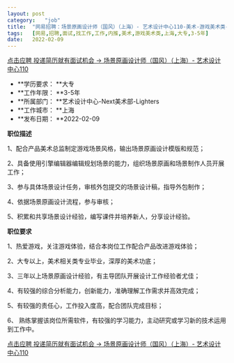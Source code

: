```yaml
---
layout:	post
category:	"job"
title:	"网易招聘：场景原画设计师（国风）（上海）- 艺术设计中心110-美术-游戏美术类-上海大专3-5年"
tags:	[网易,招聘,面试,找工作,工作,内推,美术,游戏美术类,上海,大专,3-5年]
date:	2022-02-09
---
```


[点击应聘 投递简历就有面试机会 ->  场景原画设计师（国风）（上海）- 艺术设计中心110](http://mobile.bole.netease.com/bole/boleDetail?id=36570&employeeId=346f03c3cda5f04c&key=all)



- **学历要求： **大专
- **工作年限： **3-5年
- **所属部门： **艺术设计中心-Next美术部-Lighters
- **工作城市： **上海
- **发布日期： **2022-02-09



**职位描述**

1、配合产品美术总监制定游戏场景风格，输出场景原画设计模版和规范；

2、具备使用引擎编辑器编辑规划场景的能力，组织场景原画和场景制作人员开展工作；

3、参与具体场景设计任务，审核外包提交的场景设计稿，指导外包制作；

4、依据场景原画设计流程，参与审核；

5、积累和共享场景设计经验，编写课件并培养新人，分享设计经验。



**职位要求**

1、热爱游戏，关注游戏体验，结合本岗位工作配合产品改进游戏体验；

2、大专以上，美术相关类专业毕业，深厚的美术功底；

3、三年以上场景原画设计经验，有主导团队开展设计工作经验者尤佳；

4、有较强的综合分析能力，创新能力，准确理解工作需求并高效完成；

5、有较强的责任心，工作投入度高，配合团队完成目标；

6、 熟练掌握该岗位所需软件，有较强的学习能力，主动研究或学习新的技术运用到工作中。



[点击应聘 投递简历就有面试机会 ->  场景原画设计师（国风）（上海）- 艺术设计中心110](http://mobile.bole.netease.com/bole/boleDetail?id=36570&employeeId=346f03c3cda5f04c&key=all)